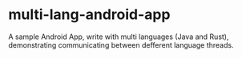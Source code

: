 # multi-lang-android-app
A sample Android App, write with multi languages (Java and Rust), demonstrating communicating between defferent language threads.
